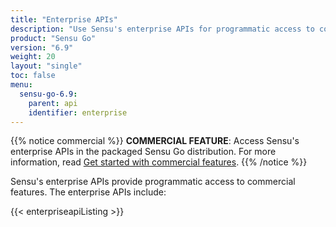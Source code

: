 ```yaml
---
title: "Enterprise APIs"
description: "Use Sensu's enterprise APIs for programmatic access to commercial features like federation, secrets management, single sign-on (SSO) authentication, and more."
product: "Sensu Go"
version: "6.9"
weight: 20
layout: "single"
toc: false
menu:
  sensu-go-6.9:
    parent: api
    identifier: enterprise
---
```


{{% notice commercial %}}
**COMMERCIAL FEATURE**: Access Sensu's enterprise APIs in the packaged Sensu Go distribution.
For more information, read [Get started with commercial features](../../commercial/).
{{% /notice %}}

Sensu's enterprise APIs provide programmatic access to commercial features.
The enterprise APIs include:

{{< enterpriseapiListing >}}
